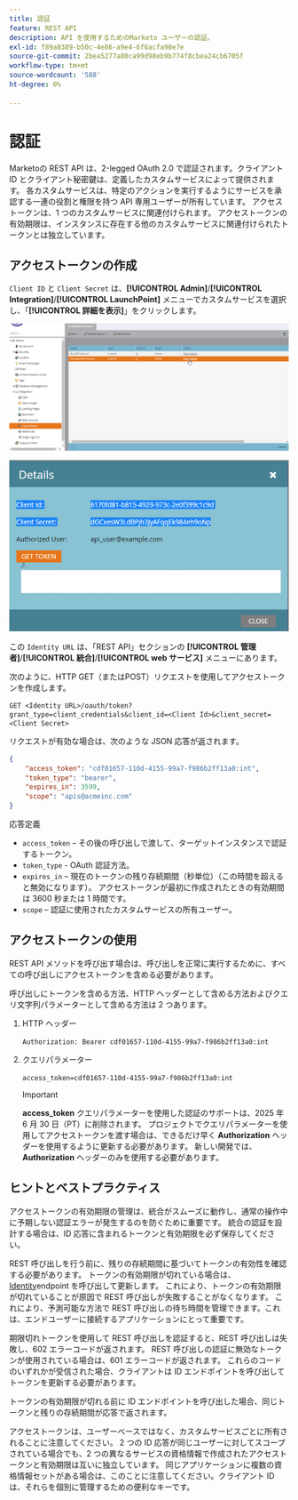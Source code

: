 ```yaml
---
title: 認証
feature: REST API
description: API を使用するためのMarketo ユーザーの認証。
exl-id: f89a8389-b50c-4e86-a9e4-6f6acfa98e7e
source-git-commit: 2bea5277a80ca99d98eb9b774f8cbea24cb6705f
workflow-type: tm+mt
source-wordcount: '588'
ht-degree: 0%

---
```


# 認証

Marketoの REST API は、2-legged OAuth 2.0 で認証されます。クライアント ID とクライアント秘密鍵は、定義したカスタムサービスによって提供されます。 各カスタムサービスは、特定のアクションを実行するようにサービスを承認する一連の役割と権限を持つ API 専用ユーザーが所有しています。 アクセストークンは、1 つのカスタムサービスに関連付けられます。 アクセストークンの有効期限は、インスタンスに存在する他のカスタムサービスに関連付けられたトークンとは独立しています。

## アクセストークンの作成

`Client ID` と `Client Secret` は、**[!UICONTROL Admin]**/**[!UICONTROL Integration]**/**[!UICONTROL LaunchPoint]** メニューでカスタムサービスを選択し、「**[!UICONTROL 詳細を表示]**」をクリックします。

![REST サービスの詳細の取得 ](assets/authentication-service-view-details.png)

![ ランチポイント資格情報 ](assets/admin-launchpoint-credentials.png)

この `Identity URL` は、「REST API」セクションの **[!UICONTROL 管理者]**/**[!UICONTROL 統合]**/**[!UICONTROL web サービス]** メニューにあります。

次のように、HTTP GET（またはPOST）リクエストを使用してアクセストークンを作成します。

```
GET <Identity URL>/oauth/token?grant_type=client_credentials&client_id=<Client Id>&client_secret=<Client Secret>
```

リクエストが有効な場合は、次のような JSON 応答が返されます。

```json
{
    "access_token": "cdf01657-110d-4155-99a7-f986b2ff13a0:int",
    "token_type": "bearer",
    "expires_in": 3599,
    "scope": "apis@acmeinc.com"
}
```

応答定義

- `access_token` – その後の呼び出しで渡して、ターゲットインスタンスで認証するトークン。
- `token_type` - OAuth 認証方法。
- `expires_in` – 現在のトークンの残り存続期間（秒単位）（この時間を超えると無効になります）。 アクセストークンが最初に作成されたときの有効期間は 3600 秒または 1 時間です。
- `scope` – 認証に使用されたカスタムサービスの所有ユーザー。

## アクセストークンの使用

REST API メソッドを呼び出す場合は、呼び出しを正常に実行するために、すべての呼び出しにアクセストークンを含める必要があります。

呼び出しにトークンを含める方法、HTTP ヘッダーとして含める方法およびクエリ文字列パラメーターとして含める方法は 2 つあります。

1. HTTP ヘッダー

   `Authorization: Bearer cdf01657-110d-4155-99a7-f986b2ff13a0:int`

1. クエリパラメーター

   `access_token=cdf01657-110d-4155-99a7-f986b2ff13a0:int`

   >[!IMPORTANT]
   >
   >**access_token** クエリパラメーターを使用した認証のサポートは、2025 年 6 月 30 日（PT）に削除されます。 プロジェクトでクエリパラメーターを使用してアクセストークンを渡す場合は、できるだけ早く **Authorization** ヘッダーを使用するように更新する必要があります。 新しい開発では、**Authorization** ヘッダーのみを使用する必要があります。

## ヒントとベストプラクティス

アクセストークンの有効期限の管理は、統合がスムーズに動作し、通常の操作中に予期しない認証エラーが発生するのを防ぐために重要です。 統合の認証を設計する場合は、ID 応答に含まれるトークンと有効期限を必ず保存してください。

REST 呼び出しを行う前に、残りの存続期間に基づいてトークンの有効性を確認する必要があります。 トークンの有効期限が切れている場合は、[Identity](https://developer.adobe.com/marketo-apis/api/identity/#tag/Identity/operation/identityUsingGET)endpoint を呼び出して更新します。 これにより、トークンの有効期限が切れていることが原因で REST 呼び出しが失敗することがなくなります。 これにより、予測可能な方法で REST 呼び出しの待ち時間を管理できます。これは、エンドユーザーに接続するアプリケーションにとって重要です。

期限切れトークンを使用して REST 呼び出しを認証すると、REST 呼び出しは失敗し、602 エラーコードが返されます。 REST 呼び出しの認証に無効なトークンが使用されている場合は、601 エラーコードが返されます。 これらのコードのいずれかが受信された場合、クライアントは ID エンドポイントを呼び出してトークンを更新する必要があります。

トークンの有効期限が切れる前に ID エンドポイントを呼び出した場合、同じトークンと残りの存続期間が応答で返されます。

アクセストークンは、ユーザーベースではなく、カスタムサービスごとに所有されることに注意してください。 2 つの ID 応答が同じユーザーに対してスコープされている場合でも、2 つの異なるサービスの資格情報で作成されたアクセストークンと有効期限は互いに独立しています。 同じアプリケーションに複数の資格情報セットがある場合は、このことに注意してください。クライアント ID は、それらを個別に管理するための便利なキーです。
